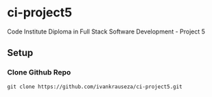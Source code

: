 # ci-project5
Code Institute Diploma in Full Stack Software Development - Project 5

## Setup
### Clone Github Repo
```
git clone https://github.com/ivankrauseza/ci-project5.git
```
